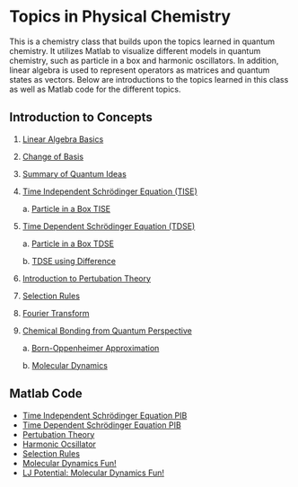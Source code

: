 # Topics in Physical Chemistry


This is a chemistry class that builds upon the topics learned in quantum chemistry. It utilizes Matlab to visualize different models in quantum chemistry, such as particle in a box and harmonic oscillators. In addition, linear algebra is used to represent operators as matrices and quantum states as vectors. Below are introductions to the topics learned in this class as well as Matlab code for the different topics. 



## Introduction to Concepts

1. [Linear Algebra Basics](Linear_Algebra.md)
2. [Change of Basis](Change_Basis.md)
3. [Summary of Quantum Ideas](Quantum_ideas.md)
4. [Time Independent Schrödinger Equation (TISE)](TISE.md)

      a. [Particle in a Box TISE](PIB.md)    
5. [Time Dependent Schrödinger Equation (TDSE)](TDSE.md)

      a. [Particle in a Box TDSE](PIB_TDSE.md)
      
      b. [TDSE using Difference](Class_Mar1.md) 
6. [Introduction to Pertubation Theory](Perturb.md)
7. [Selection Rules](Selection_rules.md)
8. [Fourier Transform](fourier_transform.md)
9. [Chemical Bonding from Quantum Perspective](chemical_bonding.md) 

      a. [Born-Oppenheimer Approximation](BO.md) 
      
      b. [Molecular Dynamics](molecular_dynamics.md)

## Matlab Code

- [Time Independent Schrödinger Equation PIB](/TISEPIB.md)
- [Time Dependent Schrödinger Equation PIB](/TDSEPIB.md)
- [Pertubation Theory](/perturbcode.md)
- [Harmonic Ocsillator](/HOcode.md)
- [Selection Rules](/selection_rulescode.md)
- [Molecular Dynamics Fun!](/molecdynam.md)
- [LJ Potential: Molecular Dynamics Fun!](/LJPot.md)
